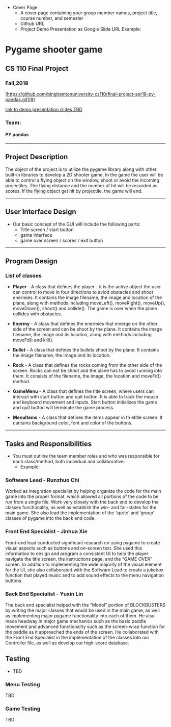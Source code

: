 ﻿* Cover Page
    * A cover page containing your group member names, project title, course number, and semester
    * Github URL
    * Project Demo Presentation as Google Slide URL
Example:
# Pygame shooter game
## CS 110 Final Project
### Fall,2018

[https://github.com/binghamtonuniversity-cs110/final-project-spr18-py-pandas.git](#)

[link to demo presentation slides TBD](#)

### Team:
#### PY pandas

***

## Project Description
The object of the project is to utilize the pygame library along with other built-in libraries to develop a 2D shooter game. In the game the user will be able to control a flying object on the window, shoot or avoid the incoming projectiles. The flying distance and the number of hit will be recorded as scores. If the flying object get hit by projectile, the game will end.

***    

## User Interface Design
* Our basic concept of the GUI will include the following parts:
  * Title screen / start button
  * game interface
  * game over screen / scores / exit button

***        

## Program Design

### List of classes

* **Player** - A class that defines the player - it is the active object the user can control to move in four directions to aviod obstacles and shoot enermies. It contains the image filename, the image and location of the plane, along with methods including moveLeft(), moveRight(), moveUp(), moveDown(), shoot() and collide(). The game is over when the plane collides with obstacles.


* **Enermy** - A class that defines the enermies that emerge on the other side of the screen and can be shoot by the plane. It contains the image filename, the image and its location, along with methods including moveFd() and kill(). 


* **Bullet** - A class that defines the bullets shoot by the plane. It contains the image filename, the image and its location. 


* **Rock** - A class that defines the rocks coming from the other side of the screen. Rocks can not be shoot and the plane has to avoid running into them. It consists of the filename, the image, the location and moveFd() method.


* **GameMenu** - A class that defines the title screen, where users can interact with start button and quit button. It is able to track the mouse and keyboard movement and inputs. Start button initializes the game and quit button will terminate the game process.


* **MenuItems** - A class that defines the items appear in th etitle screen. It cantains background color, font and color of the buttons.

***

## Tasks and Responsibilities
* You must outline the team member roles and who was responsible for each class/method, both individual and collaborative.
    * Example:
### Software Lead - Runzhuo Chi

Worked as integration specialist by helping organize the code for the main game into the proper format, which allowed all portions of the code to be run from a single file. Work very closely with the back end to develop the classes functionality, as well as establish the win- and fail-states for the main game. She also lead the implementation of the ‘sprite’ and ‘group’ classes of pygame into the back end code.

### Front End Specialist - Jinhua Xie

Front-end lead conducted significant research on using pygame to create visual aspects such as buttons and on-screen text. She used this information to design and program a consistent UI to help the player navigate the title screen, the instructions page, and the “GAME OVER” screen. In addition to implementing the wide majority of the visual element for the UI, she also collaborated with the Software Lead to create a jukebox function that played music and to add sound effects to the menu navigation buttons.

### Back End Specialist - Yuxin Lin

The back end specialist helped with the “Model” portion of BLOCKBUSTERS by writing the major classes that would be used in the main game, as well as implementing major pygame functionality into each of them. He also made headway in major game mechanics such as the basic paddle movement and advanced functionality such as the screen-wrap function for the paddle as it approached the ends of the screen. He collaborated with the Front End Specialist in the implementation of the classes into our Controller file, as well as develop our high-score database.

## Testing
* TBD

### Menu Testing

TBD

### Game Testing
TBD
